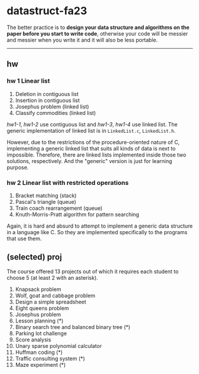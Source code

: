 # datastruct-fa23

The better practice is to **design your data structure and algorithms on the paper before you start to write code**, otherwise your code will be messier and messier when you write it and it will also be less portable.

---

## hw

### hw 1 Linear list

1. Deletion in contiguous list
2. Insertion in contiguous list
3. Josephus problem (linked list)
4. Classify commodities (linked list)

*hw1-1*, *hw1-2* use contiguous list and *hw1-3*, *hw1-4* use linked list. The generic implementation of linked list is in `LinkedList.c`, `LinkedList.h`.

However, due to the restrictions of the procedure-oriented nature of C, implementing a generic linked list that suits all kinds of data is next to impossible. Therefore, there are linked lists implemented inside those two solutions, respectively. And the "generic" version is just for learning purpose.

### hw 2 Linear list with restricted operations

1. Bracket matching (stack)
2. Pascal's triangle (queue)
3. Train coach rearrangement (queue)
4. Knuth-Morris-Pratt algorithm for pattern searching

Again, it is hard and absurd to attempt to implement a generic data structure in a language like C. So they are implemented specifically to the programs that use them.

## (selected) proj

The course offered 13 projects out of which it requires each student to choose 5 (at least 2 with an asterisk).

1. Knapsack problem
2. Wolf, goat and cabbage problem
3. Design a simple spreadsheet
4. Eight queens problem
5. Josephus problem
6. Lesson planning (*)
7. Binary search tree and balanced binary tree (*)
8. Parking lot challenge
9. Score analysis
10. Unary sparse polynomial calculator
11. Huffman coding (*)
12. Traffic consulting system (*)
13. Maze experiment (*)
